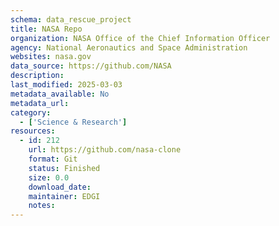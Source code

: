 ```yaml
---
schema: data_rescue_project 
title: NASA Repo
organization: NASA Office of the Chief Information Officer
agency: National Aeronautics and Space Administration
websites: nasa.gov
data_source: https://github.com/NASA
description: 
last_modified: 2025-03-03
metadata_available: No
metadata_url: 
category:
  - ['Science & Research'] 
resources:
  - id: 212
    url: https://github.com/nasa-clone
    format: Git
    status: Finished
    size: 0.0
    download_date: 
    maintainer: EDGI
    notes: 
---
```

